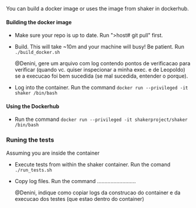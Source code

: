 You can build a docker image or uses the image from shaker in dockerhub.

#### Building the docker image

* Make sure your repo is up to date. Run ">host# git pull" first.
* Build. This will take ~10m and your machine will busy! Be patient. Run `./build_docker.sh`

  @Denini, gere um arquivo com log contendo pontos de verificacao para verificar (quando vc. quiser inspecionar a minha exec. e de Leopoldo) se a execucao foi bem sucedida (se mal sucedida, entender o porque).
* Log into the container. Run the command `docker run --privileged -it shaker /bin/bash`

#### Using the Dockerhub
* Run the command  `docker run --privileged -it shakerproject/shaker /bin/bash`



### Runing the tests
Assuming you are inside the container

* Execute tests from within the shaker container. Run the comand  `./run_tests.sh`

* Copy log files. Run the command ..........................

  @Denini, indique como copiar logs da construcao do container e da execucao dos testes (que estao dentro do container)
